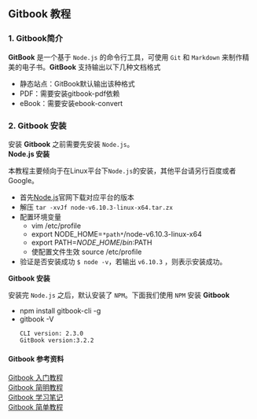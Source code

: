 ## Gitbook 教程

### 1. Gitbook简介
**GitBook** 是一个基于 `Node.js` 的命令行工具，可使用 `Git` 和 `Markdown` 来制作精美的电子书。**GitBook** 支持输出以下几种文档格式   

* 静态站点：GitBook默认输出该种格式
* PDF：需要安装gitbook-pdf依赖
* eBook：需要安装ebook-convert

### 2. Gitbook 安装

安装 **Gitbook** 之前需要先安装 `Node.js`。  
**Node.js 安装**

本教程主要倾向于在Linux平台下`Node.js`的安装，其他平台请另行百度或者Google。

* 首先[Node.js](http://nodejs.cn)官网下载对应平台的版本
* 解压 `tar -xvJf node-v6.10.3-linux-x64.tar.zx`
* 配置环境变量  
    - vim /etc/profile   
    - export NODE\_HOME=`*path*`/node-v6.10.3-linux-x64   
    - export PATH=$NODE\_HOME/bin:$PATH   
    - 使配置文件生效 source /etc/profile   
* 验证是否安装成功 `$ node -v`，若输出 `v6.10.3` ，则表示安装成功。

**Gitbook 安装**

安装完 `Node.js` 之后，默认安装了 `NPM`。下面我们使用 `NPM` 安装 **Gitbook**  

* npm install gitbook-cli -g
* gitbook -V 
    ```
    CLI version: 2.3.0
    GitBook version:3.2.2
    ```

	
#### Gitbook 参考资料

[Gitbook 入门教程](https://yuzeshan.gitbooks.io/gitbook-studying/content/index.html)   
[Gitbook 简明教程](http://www.chengweiyang.cn/gitbook/)  
[Gitbook 学习笔记](http://yangjh.oschina.io/gitbook/)  
[Gitbook 简单教程](http://gitbook.zhangjikai.com/)  


